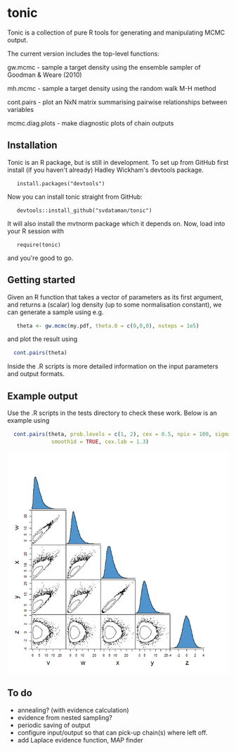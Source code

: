 # tonic

Tonic is a collection of pure R tools for generating and manipulating MCMC output. 

The current version includes the top-level functions:

 gw.mcmc    - sample a target density using the ensemble sampler of Goodman & Weare (2010)
 
 mh.mcmc    - sample a target density using the random walk M-H method 

 cont.pairs - plot an NxN matrix summarising pairwise relationships between variables
 
 mcmc.diag.plots - make diagnostic plots of chain outputs

## Installation

Tonic is an R package, but is still in development. To set up from GitHub first install (if you haven't already) Hadley Wickham's devtools package.
```
   install.packages("devtools")
```
Now you can install tonic straight from GitHub:
```
   devtools::install_github("svdataman/tonic")
```
It will also install the mvtnorm package which it depends on. Now, load into your R session with
```
   require(tonic)
```
and you're good to go.

## Getting started

Given an R function that takes a vector of parameters as its first argument, and returns a (scalar) log density (up to some normalisation constant), we can generate a sample using e.g.

```R
   theta <- gw.mcmc(my.pdf, theta.0 = c(0,0,0), nsteps = 1e5)
```

and plot the result using

```R
  cont.pairs(theta)
```

Inside the .R scripts is more detailed information on the input parameters and output formats.

## Example output

Use the .R scripts in the tests directory to check these work. Below is an example using

```R
  cont.pairs(theta, prob.levels = c(1, 2), cex = 0.5, npix = 100, sigma = TRUE,
              smooth1d = TRUE, cex.lab = 1.3)
```

![example](figures/ContPairs_test.png)

## To do

* annealing? (with evidence calculation)
* evidence from nested sampling?
* periodic saving of output
* configure input/output so that can pick-up chain(s) where left off.
* add Laplace evidence function, MAP finder
 
